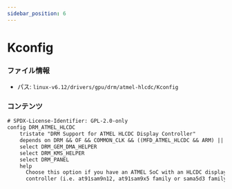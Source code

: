 ```yaml
---
sidebar_position: 6
---
```

# Kconfig

### ファイル情報

- パス: `linux-v6.12/drivers/gpu/drm/atmel-hlcdc/Kconfig`

### コンテンツ

```txt
# SPDX-License-Identifier: GPL-2.0-only
config DRM_ATMEL_HLCDC
	tristate "DRM Support for ATMEL HLCDC Display Controller"
	depends on DRM && OF && COMMON_CLK && ((MFD_ATMEL_HLCDC && ARM) || COMPILE_TEST)
	select DRM_GEM_DMA_HELPER
	select DRM_KMS_HELPER
	select DRM_PANEL
	help
	  Choose this option if you have an ATMEL SoC with an HLCDC display
	  controller (i.e. at91sam9n12, at91sam9x5 family or sama5d3 family).

```
